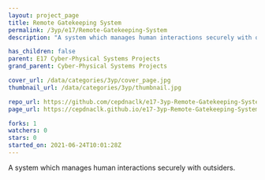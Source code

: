 ```yaml
---
layout: project_page
title: Remote Gatekeeping System
permalink: /3yp/e17/Remote-Gatekeeping-System
description: "A system which manages human interactions securely with outsiders."

has_children: false
parent: E17 Cyber-Physical Systems Projects
grand_parent: Cyber-Physical Systems Projects

cover_url: /data/categories/3yp/cover_page.jpg
thumbnail_url: /data/categories/3yp/thumbnail.jpg

repo_url: https://github.com/cepdnaclk/e17-3yp-Remote-Gatekeeping-System
page_url: https://cepdnaclk.github.io/e17-3yp-Remote-Gatekeeping-System

forks: 1
watchers: 0
stars: 0
started_on: 2021-06-24T10:01:28Z
---
```

A system which manages human interactions securely with outsiders.

